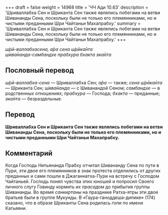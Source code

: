 +++
draft = false
weight = 14968
title = 'ЧЧ Ади 10.63'
description = 'Шриваллабха Сен и Шриканта Сен также являлись побегами на ветви Шивананды Сена, поскольку были не только его племянниками, но и чистыми преданными Шри Чайтаньи Махапрабху.'
summary = 'Шриваллабха Сен и Шриканта Сен также являлись побегами на ветви Шивананды Сена, поскольку были не только его племянниками, но и чистыми преданными Шри Чайтаньи Махапрабху.'
+++

_ш́рӣ-валлабхасена, а̄ра сена ш́рӣка̄нта  
ш́ива̄нанда-самбандхе прабхура бхакта эка̄нта_

## Пословный перевод

_ш́рӣ_\-_валлабха_\-_сена_ — Шриваллабха Сен; _а̄ра_ — также; _сена_ _ш́рӣка̄нта_ — Шриканта Сен; _ш́ива̄нанда_ — с Шиванандой Сеном; _самбандхе_ — в родственных отношениях; _прабхура_ — Господа; _бхакта_ — преданные; _эка̄нта_ — безраздельные.

## Перевод

**Шриваллабха Сен и Шриканта Сен также являлись побегами на ветви Шивананды Сена, поскольку были не только его племянниками, но и чистыми преданными Шри Чайтаньи Махапрабху.**

## Комментарий

Когда Господь Нитьянанда Прабху отчитал Шивананду Сена по пути в Пури, эти двое его племянников в знак протеста отделились от других преданных и сами пошли в Джаганнатха-Пури на встречу с Господом Чайтаньей. Господь понял чувства этих юношей и попросил Своего личного слугу Говинду кормить их _прасадом_ до прибытия группы Шивананды. Во время _санкиртаны_ на празднике Ратха-ятры эти двое братьев были в группе Мукунды. В «Гаура-ганоддеша-дипике» (174) сказано, что в образе Шриканты Сена родилась _гопи_ по имени Катьяяни.
